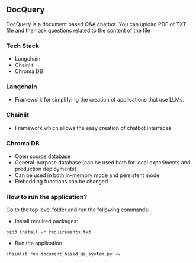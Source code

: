 ## DocQuery

DocQuery is a document based Q&A chatbot. You can upload PDF or TXT file and then ask questions related to the content
of the file

### Tech Stack

- Langchain
- Chainlit
- Chroma DB

### Langchain

- Framework for simplifying the creation of applications that use LLMs.

### Chainlit

- Framework which allows the easy creation of chatbot interfaces

### Chroma DB

- Open source database
- General-purpose database (can be used both for local experiments and production deployments)
- Can be used in both in-memory mode and persistent mode
- Embedding functions can be changed

### How to run the application?

Go to the top level folder and run the following commands:

- Install required packages:

```
pip3 install -r requirements.txt
```

- Run the application

```
chainlit run document_based_qa_system.py -w
```
